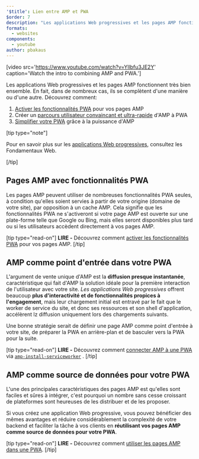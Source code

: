 ```yaml
---
'$title': Lien entre AMP et PWA
$order: 7
description: "Les applications Web progressives et les pages AMP fonctionnent très bien ensemble. En fait, dans de nombreux cas, ils se complètent d'une manière ou d'une autre. Découvrez comment ..."
formats:
  - websites
components:
  - youtube
author: pbakaus
---
```


[video src='https://www.youtube.com/watch?v=Yllbfu3JE2Y' caption='Watch the intro to combining AMP and PWA.']

Les applications Web progressives et les pages AMP fonctionnent très bien ensemble. En fait, dans de nombreux cas, ils se complètent d'une manière ou d'une autre. Découvrez comment:

1. [Activer les fonctionnalités PWA](../../../documentation/guides-and-tutorials/optimize-measure/amp-as-pwa.md) pour vos pages AMP
2. Créer un [parcours utilisateur convaincant et ultra-rapide](../../../documentation/guides-and-tutorials/integrate/amp-to-pwa.md) d'AMP à PWA
3. [Simplifier votre PWA](../../../documentation/guides-and-tutorials/integrate/amp-in-pwa.md) grâce à la puissance d'AMP

[tip type="note"]

Pour en savoir plus sur les [applications Web progressives](https://developers.google.com/web/progressive-web-apps/), consultez les Fondamentaux Web.

[/tip]

## Pages AMP avec fonctionnalités PWA

Les pages AMP peuvent utiliser de nombreuses fonctionnalités PWA seules, à condition qu'elles soient servies à partir de votre origine (domaine de votre site), par opposition à un cache AMP. Cela signifie que les fonctionnalités PWA ne s'activeront si votre page AMP est ouverte sur une plate-forme telle que Google ou Bing, mais elles seront disponibles plus tard ou si les utilisateurs accèdent directement à vos pages AMP.

[tip type="read-on"] **LIRE -** Découvrez comment [activer les fonctionnalités PWA](../../../documentation/guides-and-tutorials/optimize-measure/amp-as-pwa.md) pour vos pages AMP. [/tip]

## AMP comme point d'entrée dans votre PWA

L'argument de vente unique d'AMP est la **diffusion presque instantanée**, caractéristique qui fait d'AMP la solution idéale pour la première interaction de l'utilisateur avec votre site. _Les applications Web progressives_ offrent beaucoup **plus d'interactivité et de fonctionnalités propices à l'engagement**, mais leur chargement initial est entravé par le fait que le worker de service du site, et donc ses ressources et son shell d'application, accélèrent lz diffusion uniquement lors des chargements suivants.

Une bonne stratégie serait de définir une page AMP comme point d'entrée à votre site, de préparer la PWA en arrière-plan et de basculer vers la PWA pour la suite.

[tip type="read-on"] **LIRE -** Découvrez comment [connecter AMP à une PWA](../../../documentation/guides-and-tutorials/integrate/amp-to-pwa.md) via [`amp-install-serviceworker`](../../../documentation/components/reference/amp-install-serviceworker.md) . [/tip]

## AMP comme source de données pour votre PWA

L'une des principales caractéristiques des pages AMP est qu'elles sont faciles et sûres à intégrer, c'est pourquoi un nombre sans cesse croissant de plateformes sont heureuses de les distribuer et de les proposer.

Si vous créez une application Web progressive, vous pouvez bénéficier des mêmes avantages et réduire considérablement la complexité de votre backend et faciliter la tâche à vos clients en **réutilisant vos pages AMP comme source de données pour votre PWA**.

[tip type="read-on"] **LIRE -** Découvrez comment [utiliser les pages AMP dans une PWA](../../../documentation/guides-and-tutorials/integrate/amp-in-pwa.md). [/tip]
